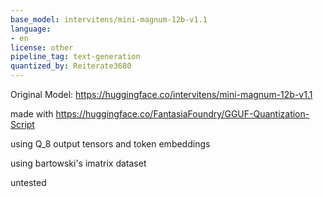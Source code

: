 ```yaml
---
base_model: intervitens/mini-magnum-12b-v1.1
language:
- en
license: other
pipeline_tag: text-generation
quantized_by: Reiterate3680
---
```

Original Model: https://huggingface.co/intervitens/mini-magnum-12b-v1.1

made with https://huggingface.co/FantasiaFoundry/GGUF-Quantization-Script 

using Q_8 output tensors and token embeddings

using bartowski's imatrix dataset

untested